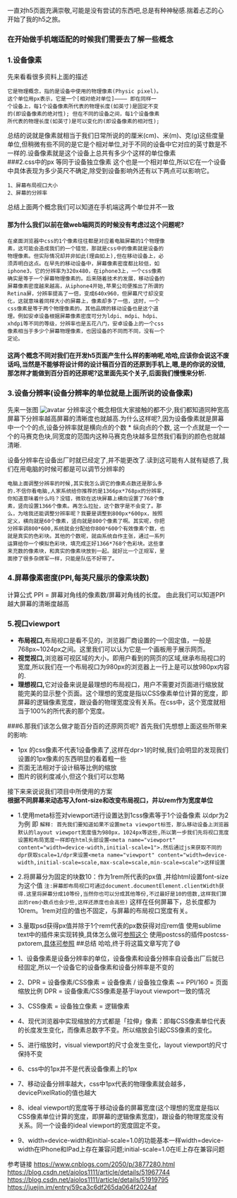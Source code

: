 
一直对h5页面充满崇敬,可能是没有尝试的东西吧,总是有种神秘感.揣着忐忑的心开始了我的h5之旅。
### 在开始做手机端适配的时候我们需要去了解一些概念
### 1.设备像素
先来看看很多资料上面的描述

	它是物理概念，指的是设备中使用的物理像素(Physic pixel)。  
	这个单位用px表示，它是一个[相对绝对单位]———— 即在同样一  
	个设备上，每1个设备像素所代表的物理长度(如英寸)是固定不变  
	的(即设备像素的绝对性); 但在不同的设备之间，每1个设备像素  
	所代表的物理长度(如英寸)是可以变化的(即设备像素的相对性);
总结的说就是像素就相当于我们日常所说的的厘米(cm)、米(m)、克(g)这些度量单位,但稍微有些不同的是它是个相对单位,对于不同的设备中它对应的英寸数是不一样的.设备像素就是这个设备上总共有多少个这样的单位像素	
###2.css中的px 等同于设备独立像素
这个也是一个相对单位,所以它在一个设备中具体表现为多少英尺不确定,除受到设备影响外还有以下两点可以影响它。

	1、屏幕布局视口大小
	2、屏幕的分辨率
	
总结上面两个概念我们可以知道在手机端这两个单位并不一致
#### 那为什么我们以前在做web端网页的时候没有考虑过这个问题呢?  
	在桌面浏览器中css的1个像素往往都是对应着电脑屏幕的1个物理像
	素，这可能会造成我们的一个错觉，那就是css中的像素就是设备的
	物理像素。但实际情况却并非如此(理由如上),但在移动设备上，必
	须弄明白这点。在早先的移动设备中，屏幕像素密度都比较低，如
	iphone3，它的分辨率为320x480，在iphone3上，一个css像素
	确实是等于一个屏幕物理像素的。后来随着技术的发展，移动设备的
	屏幕像素密度越来越高，从iphone4开始,苹果公司便推出了所谓的
	Retina屏，分辨率提高了一倍，变成640x960，但屏幕尺寸却没变
	化，这就意味着同样大小的屏幕上，像素却多了一倍，这时，一个
	css像素是等于两个物理像素的。其他品牌的移动设备也是这个道
	理。例如安卓设备根据屏幕像素密度可分为ldpi、mdpi、hdpi、
	xhdpi等不同的等级，分辨率也是五花八门，安卓设备上的一个css
	像素相当于多少个屏幕物理像素，也因设备的不同而不同，没有一个
	定论。
#### 这两个概念不同对我们在开发h5页面产生什么样的影响呢,哈哈,应该你会说这不废话吗,当然是不能够将设计师的设计稿百分百的还原到手机上,嗯,是的你说的没错,那怎样才能做到百分百的还原呢?这里面先买个关子,后面我们慢慢来分析.

### 3.设备分辨率(设备分辨率的单位就是上面所说的设备像素)
先来一张图
![avatar](https://upload.chinaz.com/2015/0902/1441167729432.jpg)
分辨率这个概念相信大家接触的都不少,我们都知道同种宽高屏幕下分辨率越高屏幕的清晰度也就越高.为什么这样呢?,因为设备像素就是屏幕中一个个的点,设备分辨率就是横向点的个数 * 纵向点的个数, 这一个点就是一个一个的马赛克色块,同宽度的范围内这种马赛克色块越多显然我们看到的颜色也就越清晰.  

设备分辨率在设备出厂时就已经定了,并不能更改了.读到这可能有人就有疑惑了,我们在用电脑的时候可都是可以调节分辨率的

	电脑上面调整分辨率的时候,其实我怎么调它的像素点数还是那么多
	的.不信你看电脑,人家系统给你推荐的是1366px*768px的分辨率,
	你知道意味着什么吗？没错，微软在这块屏幕上横向设置了768个像
	素，竖向设置1366个像素。再怎么拉扯，这个数字是不会变了。那
	么，为啥我还能调整分辨率呢？我要是调整到800px*600px，按照
	定义，横向就是60个像素，竖向就是800个像素了啊。其实呢，你把
	分辨率调800*600,系统就会分配给你800*600个有效像素个数，也
	就是真实的色彩块。其他的个数呢，就由系统自作主张，通过一系列
	运算给你一个模拟色彩块，填充成正好1366*768个色彩块。这些拿
	来充数的像素块，和真实的像素块放到一起。就好比一个正规军，里
	面掺了很多杂牌军一样，只能是队伍不好带了。

### 4.屏幕像素密度(PPI,每英尺展示的像素块数)
计算公式 PPI = 屏幕对角线的像素数/屏幕对角线的长度。
由此我们可以知道PPI越大屏幕的清晰度越高
### 5.视口viewport

- <b>布局视口,</b>布局视口是看不见的，浏览器厂商设置的一个固定值，一般是768px~1024px之间。这里我们可以认为它是一个画板用于展示网页。
- <b>视觉视口,</b>浏览器可视区域的大小，即用户看到的网页的区域,继承布局视口的宽度,所以我们在一个布局视口为980px的浏览器上一行上是可以放980px内容的.
- <b>理想视口,</b>它对设备来说是最理想的布局视口，用户不需要对页面进行缩放就能完美的显示整个页面。这个理想的宽度是指以CSS像素单位计算的宽度，即屏幕的逻辑像素宽度，跟设备的物理宽度没有关系。在css中，这个宽度就相当于100%的所代表的那个宽度。

###6.那我们该怎么做才能百分百的还原网页呢?
首先我们先想想上面这些所带来的影响: 

- 1px 的css像素不代表1设备像素了,这样在dpr>1的时候,我们会明显的发现我们设置的1px像素的东西明显的看着粗一些
- 页面无法相对于设计稿等比例的缩放
- 图片的锐利度减小,但这个我们可以忽略

 接下来来说说我们项目中所使用的方案<br/>
 <b>根据不同屏幕来动态写入font-size和改变布局视口，并以rem作为宽度单位</b>
- 1.使用meta标签对viewport进行设置达到1css像素等于1个设备像素 以dpr为2为例 即 <meta name="viewport" content="width=device-width,initial-scale=0.5,max-scale=0.5,min-scale=0.5">
	`解释: 首先我们要知道如果不设置meta viewport标签，那么移动设备上浏览器默认的layout viewport宽度值为980px，1024px等这些,所以第一步我们先将视口宽度设置和布局宽度一样即在html头部设置<meta name="viewport" content="width=device-width,initial-scale=1">.然后通过js来获取不同的dpr获取scale=1/dpr来设置<meta name="viewport" content="width=device-width,initial-scale=scale,max-scale=scale,min-scale=scale">这样设置`
- 2.将屏幕分为固定的块数10：作为1rem所代表的px值 ,并给html设置font-size为这个值
`注:屏幕即布局视口可通过document.documentElement.clientWidth获得.这里将屏幕分成10等份,当然你也可以分成其他等份,不过最好是10的倍数,这样我们算出的rem小数点也会少些,这样还原度也会高些)`
这样在任何屏幕下，总长度都为10rem。1rem对应的值也不固定，与屏幕的布局视口宽度有关。
- 3.量取psd获得px值并除于1个rem代表的px数获得对应rem值
 使用sublime text中的插件来实现转换,具体怎么做可[参照这个](https://blog.csdn.net/qq_30159899/article/details/75286409)
 使用postcss的插件postcss-pxtorem,[具体可参照](https://github.com/yyxie/vue-h5)
##总结
哈哈,终于将这篇文章写完了😄

- 1、设备像素是设备分辨率的单位，设备像素和设备分辨率自设备出厂后就已经固定,所以一个设备它的设备像素和设备分辨率是不变的
- 2、DPR = 设备像素/CSS像素 = 设备像素 / 设备独立像素 ~= PPI/160 = 页面缩放比例 DPR = 设备像素/CSS像素是基于layout viewport一致的情况
- 3、CSS像素 = 设备独立像素 = 逻辑像素 
- 4、现代浏览器中实现缩放的方式都是「拉伸」像素：即每CSS像素单位代表的长度发生变化，而像素总数字不变。所以缩放会引起CSS像素的变化。 
- 5、进行缩放时，visual viewport的尺寸会发生变化，layout viewport的尺寸保持不变 
- 6、css中的1px并不是代表设备像素上的1px 
- 7、移动设备分辨率越大，css中1px代表的物理像素就会越多，devicePixelRatio的值也越大 
- 8、ideal viewport的宽度等于移动设备的屏幕宽度(这个理想的宽度是指以CSS像素单位计算的宽度，即屏幕的逻辑像素宽度)，跟设备的物理宽度没有关系。同一个设备的ideal viewport的宽度固定不变。
- 9、width=device-width和initial-scale=1.0的功能基本一样width=device-width在IPhone和IPad上存在兼容问题;initial-scale=1.0在IE上存在兼容问题

参考链接
https://www.cnblogs.com/2050/p/3877280.html
https://blog.csdn.net/aiolos1111/article/details/51967744
https://blog.csdn.net/aiolos1111/article/details/51919795
https://juejin.im/entry/59ca3c6df265da064f2024af




